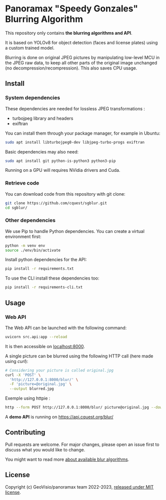 # Panoramax "Speedy Gonzales" Blurring Algorithm

This repository only contains __the blurring algorithms and API__.

It is based on YOLOv8 for object detection (faces and license plates) using a custom trained model.

Blurring is done on original JPEG pictures by manipulating low-level MCU in the JPEG raw data, to keep all other parts of the original image unchanged (no decompression/recompression). This also saves CPU usage.


## Install

### System dependencies

These dependencies are needed for lossless JPEG transformations :

- turbojpeg library and headers
- exiftran

You can install them through your package manager, for example in Ubuntu:

```bash
sudo apt install libturbojpeg0-dev libjpeg-turbo-progs exiftran
```

Basic dependencies may also need:

```bash
sudo apt install git python-is-python3 python3-pip
```

Running on a GPU will requires NVidia drivers and Cuda.


### Retrieve code

You can download code from this repository with git clone:

```bash
git clone https://github.com/cquest/sgblur.git
cd sgblur/
```

### Other dependencies

We use Pip to handle Python dependencies. You can create a virtual environment first:

```bash
python -m venv env
source ./env/bin/activate
```

Install python dependencies for the API:

```bash
pip install -r requirements.txt
```

To use the CLI install these dependencies too:
```bash
pip install -r requirements-cli.txt
```


## Usage

### Web API

The Web API can be launched with the following command:

```bash
uvicorn src.api:app --reload
```

It is then accessible on [localhost:8000](http://127.0.0.1:8000).

A single picture can be blurred using the following HTTP call (here made using _curl_):

```bash
# Considering your picture is called original.jpg
curl -X 'POST' \
  'http://127.0.0.1:8000/blur/' \
  -F 'picture=@original.jpg' \
  --output blurred.jpg
```

Exemple using httpie :

```bash
http --form POST http://127.0.0.1:8000/blur/ picture@original.jpg --download --output blurred.jpg
```

A **demo API** is running on https://api.cquest.org/blur/


## Contributing

Pull requests are welcome. For major changes, please open an issue first to discuss what you would like to change.

You might want to read more [about available blur algorithms](./ALGORITHMS.md).


## License

Copyright (c) GeoVisio/panoramax team 2022-2023, [released under MIT license](./LICENSE).
